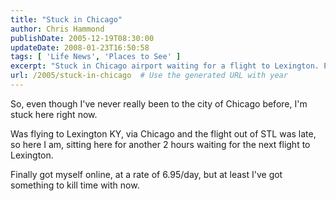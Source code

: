 ```yaml
---
title: "Stuck in Chicago"
author: Chris Hammond
publishDate: 2005-12-19T08:30:00
updateDate: 2008-01-23T16:50:58
tags: [ 'Life News', 'Places to See' ]
excerpt: "Stuck in Chicago airport waiting for a flight to Lexington. Pass the time online for $6.95/day. Follow my unexpected travel adventure! #ChicagoAirport #TravelDelay"
url: /2005/stuck-in-chicago  # Use the generated URL with year
---
```

<P>So, even though I've never really been to the city of Chicago before, I'm stuck here right now.</P> <P>Was flying to Lexington KY, via Chicago and the flight out of STL was late, so here I am, sitting here for another 2 hours waiting for the next flight to Lexington.</P> <P>Finally got myself online, at a rate of 6.95/day, but at least I've got something to kill time with now.</P>


